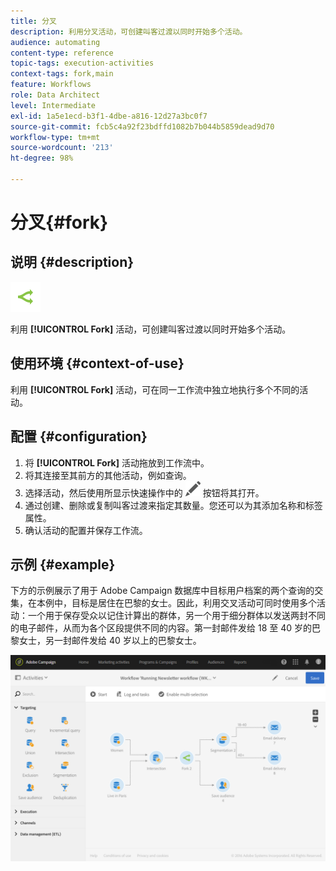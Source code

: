 ```yaml
---
title: 分叉
description: 利用分叉活动，可创建叫客过渡以同时开始多个活动。
audience: automating
content-type: reference
topic-tags: execution-activities
context-tags: fork,main
feature: Workflows
role: Data Architect
level: Intermediate
exl-id: 1a5e1ecd-b3f1-4dbe-a816-12d27a3bc0f7
source-git-commit: fcb5c4a92f23bdffd1082b7b044b5859dead9d70
workflow-type: tm+mt
source-wordcount: '213'
ht-degree: 98%

---
```


# 分叉{#fork}

## 说明 {#description}

![](assets/fork.png)

利用 **[!UICONTROL Fork]** 活动，可创建叫客过渡以同时开始多个活动。

## 使用环境 {#context-of-use}

利用 **[!UICONTROL Fork]** 活动，可在同一工作流中独立地执行多个不同的活动。

## 配置 {#configuration}

1. 将 **[!UICONTROL Fork]** 活动拖放到工作流中。
1. 将其连接至其前方的其他活动，例如查询。
1. 选择活动，然后使用所显示快速操作中的 ![](assets/edit_darkgrey-24px.png) 按钮将其打开。
1. 通过创建、删除或复制叫客过渡来指定其数量。您还可以为其添加名称和标签属性。
1. 确认活动的配置并保存工作流。

## 示例 {#example}

下方的示例展示了用于 Adobe Campaign 数据库中目标用户档案的两个查询的交集，在本例中，目标是居住在巴黎的女士。因此，利用交叉活动可同时使用多个活动：一个用于保存受众以记住计算出的群体，另一个用于细分群体以发送两封不同的电子邮件，从而为各个区段提供不同的内容。第一封邮件发给 18 至 40 岁的巴黎女士，另一封邮件发给 40 岁以上的巴黎女士。

![](assets/wkf_fork_example.png)
